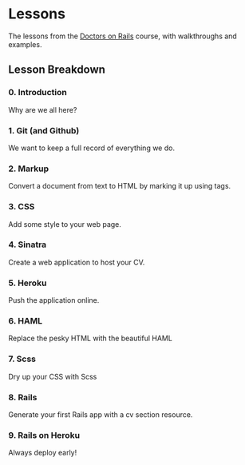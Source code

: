 # Lessons

The lessons from the [Doctors on Rails](http://www.doctorsonrails.org) course, with walkthroughs and examples.

## Lesson Breakdown

### 0. Introduction
Why are we all here?

### 1. Git (and Github)
We want to keep a full record of everything we do.

### 2. Markup
Convert a document from text to HTML by marking it up using tags.

### 3. CSS
Add some style to your web page.

### 4. Sinatra
Create a web application to host your CV.

### 5. Heroku
Push the application online.

### 6. HAML
Replace the pesky HTML with the beautiful HAML

### 7. Scss
Dry up your CSS with Scss

### 8. Rails
Generate your first Rails app with a cv section resource.

### 9. Rails on Heroku
Always deploy early!